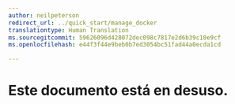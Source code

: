 ```yaml
---
author: neilpeterson
redirect_url: ../quick_start/manage_docker
translationtype: Human Translation
ms.sourcegitcommit: 59626096d428072dec098c7817e2d6b39c10e9cf
ms.openlocfilehash: e44f3f44e9beb0b7ed3054bc51fad44a0ecda1cd

---
```


# Este documento está en desuso.



<!--HONumber=Sep16_HO2-->


